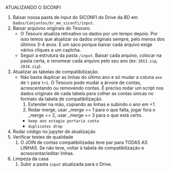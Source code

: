 ATUALIZANDO O SICONFI

1. Baixar nossa pasta de input do SICONFI do Drive da BD em `Dados/Conjuntos/br_me_siconfi/input`.
2. Baixar arquivos originais do Tesouro.
	- O Tesouro atualiza retroativo os dados por um tempo depois. Por isso temos que atualizar os dados originais sempre, pelo menos dos últimos 3-4 anos. É um saco porque baixar cada arquivo exige vários cliques e um captcha.
	- Seguir a estrutura da pasta `/input`. Baixar cada arquivo, colocar na pasta certa, e renomear cada arquivo pelo seu ano (ex: `2013.zip`, `2018.zip`).
3. Atualizar as tabelas de compatibilização.
	- Não basta duplicar as linhas do último ano e só mudar a coluna `ano` de `t` para `t+1`. O Tesouro pode mudar a árvore de contas, acrescentando ou removendo contas. É preciso rodar um script nos dados originais de cada tabela para colher as contas únicas no formato da tabela de compatibilização.
		1. Extender na mão, copiando as linhas e subindo o ano em +1.
		2. Rodar merge, usar \_merge == 1 para o que falta, jogar fora o \_merge == 2, usar \_merge == 3 para o que está certo.
		- `keep ano estagio portaria conta`
		- `duplicates drop`
4. Rodar código no jupyter de atualização
5. Verificar testes de qualidade
	1. O JOIN de contas compatibilizadas teve par para TODAS AS LINHAS. Se não teve, voltar à tabela de compatibilização e acrescentar/editar linhas.
6. Limpeza da casa
	1. Subir a pasta `input` atualizada para o Drive.
